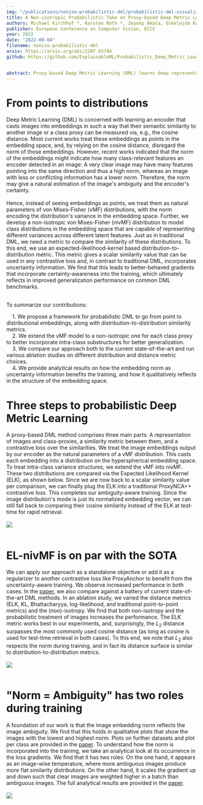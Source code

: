 ```yaml
---
img: "/publications/noniso-probabilistic-dml/probabilistic-dml-visualization.png"
title: A Non-isotropic Probabilistic Take on Proxy-based Deep Metric Learning
authors: Michael Kirchhof *, Karsten Roth *, Zeynep Akata, Enkelejda Kasneci
publisher: European Conference on Computer Vision, ECCV
year: 2022
date: "2022-08-04"
filename: noniso-probabilistic-dml
arxiv: https://arxiv.org/abs/2207.03784
github: https://github.com/ExplainableML/Probabilistic_Deep_Metric_Learning


abstract: Proxy-based Deep Metric Learning (DML) learns deep representations by embedding images close to their class representatives (proxies), commonly with respect to the angle between them. However, this disregards the embedding norm, which can carry additional beneficial context such as class- or image-intrinsic uncertainty. In addition, proxy-based DML struggles to learn class-internal structures. To address both issues at once, we introduce non-isotropic probabilistic proxy-based DML. We model images as directional von Mises-Fisher (vMF) distributions on the hypersphere that can reflect image-intrinsic uncertainties. Further, we derive non-isotropic von Mises-Fisher (nivMF) distributions for class proxies to better represent complex class-specific variances. To measure the proxy-to-image distance between these models, we develop and investigate multiple distribution-to-point and distribution-to-distribution metrics. Each framework choice is motivated by a set of ablational studies, which showcase beneficial properties of our probabilistic approach to proxy-based DML, such as uncertainty-awareness, better-behaved gradients during training, and overall improved generalization performance. The latter is especially reflected in the competitive performance on the standard DML benchmarks, where our approach compares favorably, suggesting that existing proxy-based DML can significantly benefit from a more probabilistic treatment.
---
```


# From points to distributions

Deep Metric Learning (DML) is concerned with learning an encoder that casts images into embeddings in such a way that their semantic similarity to another image or a class proxy can be measured via, e.g., the cosine distance. Most current works treat these embeddings as points in the embedding space, and, by relying on the cosine distance, disregard the norm of those embeddings. However, recent works indicated that the norm of the embeddings might indicate how many class-relevant features an encoder detected in an image: A very clear image may have many features pointing into the same direction and thus a high norm, whereas an image with less or conflicting information has a lower norm. Therefore, the norm may give a natural estimation of the image's ambiguity and the encoder's certainty. 
<br/><br/>
Hence, instead of seeing embeddings as points, we treat them as natural parameters of von Mises-Fisher (vMF) distributions, with the norm encoding the distribution's variance in the embedding space. Further, we develop a non-isotropic von Mises-Fisher (nivMF) distribution to model class distributions in the embedding space that are capable of representing different variances across different latent features. Just as in traditional DML, we need a metric to compare the similarity of these distributions. To this end, we use an expected-likelihood-kernel based distribution-to-distribution metric. This metric gives a scalar similarity value that can be used in any contrastive loss and, in contrast to traditional DML, incorporates uncertainty information. We find that this leads to better-behaved gradients that incorporate certainty-awareness into the training, which ultimately reflects in improved generalization performance on common DML benchmarks.
<br/><br/>

To summarize our contributions:

&nbsp;&nbsp;&nbsp;&nbsp;1. We propose a framework for probabilistic DML to go from point to distributional embeddings, along with distribution-to-distribution similarity metrics.
<br/>
&nbsp;&nbsp;&nbsp;&nbsp;2. We extend the vMF model to a non-isotropic one for each class proxy to better incorporate intra-class substructures for better generalization.
<br/>
&nbsp;&nbsp;&nbsp;&nbsp;3. We compare our approach both to the current state-of-the-art and run various ablation studies on different distribution and distance metric choices.
<br/>
&nbsp;&nbsp;&nbsp;&nbsp;4. We provide analytical results on how the embedding norm as uncertainty information benefits the training, and how it qualitatively reflects in the structure of the embedding space.


# Three steps to probabilistic Deep Metric Learning

A proxy-based DML method comprises three main parts: A representation of images and class-proxies, a similarity metric between them, and a contrastive loss over the similarities. We treat the image embeddings output by our encoder as the natural parameters of a vMF distribution. This casts each embedding into a distribution on the hyperspherical embedding space. To treat intra-class variance structures, we extend the vMF into nivMF. These two distributions are compared via the Expected Likelihood Kernel (ELK), as shown below. Since we are now back to a scalar similarity value per comparison, we can finally plug the ELK into a traditional ProxyNCA++ contrastive loss. This completes our ambiguity-aware training. Since the image distribution's mode is just its normalized embedding vector, we can still fall back to comparing their cosine similarity instead of the ELK at test-time for rapid retrieval.
<br/><br/>
![](/publications/noniso-probabilistic-dml/distribution-to-distribution-distances.png)
<br/><br/>


# EL-nivMF is on par with the SOTA

We can apply our approach as a standalone objective or add it as a regularizer to another contrastive loss like ProxyAnchor to benefit from the uncertainty-aware training. We observe increased performance in both cases. In the [paper](https://arxiv.org/abs/2207.03784), we also compare against a battery of current state-of-the-art DML methods. In an ablation study, we varied the distance metrics (ELK, KL, Bhattacharyya, log-likelihood, and traditional point-to-point metrics) and the (non)-isotropy. We find that both non-isotropy and the probabilistic treatment of images increases the performance. The ELK metric works best in our experiments, and, surprisingly, the $L_2$ distance surpasses the most commonly used cosine distance (as long as cosine is used for test-time retrieval in both cases). To this end, we note that $L_2$ also respects the norm during training, and in fact its distance surface is similar to distribution-to-distribution metrics. 
<br/><br/>
![](/publications/noniso-probabilistic-dml/prob-dml-results.png)
<br/><br/>

# "Norm = Ambiguity" has two roles during training

A foundation of our work is that the image embedding norm reflects the image ambiguity. We find that this holds in qualitative plots that show the images with the lowest and highest norm. Plots on further datasets and plot per class are provided in the [paper](https://arxiv.org/abs/2207.03784). To understand how the norm is incorporated into the training, we take an analytical look at its occurrence in the loss gradients. We find that it has two roles: On the one hand, it appears as an image-wise temperature, where more ambiguous images produce more flat similarity distributions. On the other hand, it scales the gradient up and down such that clear images are weighted higher in a batch than ambiguous images. The full analytical results are provided in the [paper](https://arxiv.org/abs/2207.03784).
<br/><br/>
![](/publications/noniso-probabilistic-dml/embedding-norm-ambiguity.png)

